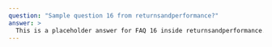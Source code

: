 ```yaml
---
question: "Sample question 16 from returnsandperformance?"
answer: >
  This is a placeholder answer for FAQ 16 inside returnsandperformance. It uses proper YAML block formatting to avoid any parsing issues.
---
```

